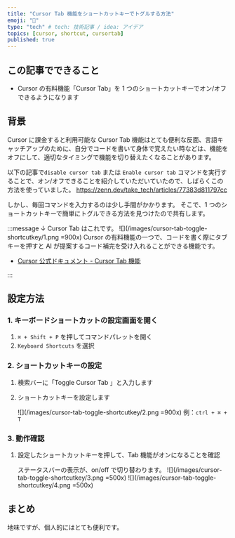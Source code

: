 ```yaml
---
title: "Cursor Tab 機能をショートカットキーでトグルする方法"
emoji: "💭"
type: "tech" # tech: 技術記事 / idea: アイデア
topics: [cursor, shortcut, cursortab]
published: true
---
```


## この記事でできること

-   Cursor の有料機能「Cursor Tab」を 1 つのショートカットキーでオン/オフできるようになります

## 背景

Cursor に課金すると利用可能な Cursor Tab 機能はとても便利な反面、言語キャッチアップのために、自分でコードを書いて身体で覚えたい時などは、機能をオフにして、適切なタイミングで機能を切り替えたくなることがあります。

以下の記事で`disable cursor tab` または `Enable cursor tab` コマンドを実行することで、オン/オフできることを紹介していただいていたので、しばらくこの方法を使っていました。
https://zenn.dev/take_tech/articles/77383d811797cc

しかし、毎回コマンドを入力するのは少し手間がかかります。
そこで、1 つのショートカットキーで簡単にトグルできる方法を見つけたので共有します。

:::message
↓ Cursor Tab はこれです。
![](/images/cursor-tab-toggle-shortcutkey/1.png =900x)
Cursor の有料機能の一つで、コードを書く際にタブキーを押すと AI が提案するコード補完を受け入れることができる機能です。

-   [Cursor 公式ドキュメント - Cursor Tab 機能](https://docs.cursor.com/tab)

:::

## 設定方法

### 1. キーボードショートカットの設定画面を開く

1. `⌘ + Shift + P` を押してコマンドパレットを開く
2. `Keyboard Shortcuts` を選択

### 2. ショートカットキーの設定

1. 検索バーに「Toggle Cursor Tab 」と入力します
2. ショートカットキーを設定します

    ![](/images/cursor-tab-toggle-shortcutkey/2.png =900x)
    例：`ctrl + ⌘ + T`

### 3. 動作確認

1. 設定したショートカットキーを押して、Tab 機能がオンになることを確認

    ステータスバーの表示が、on/off で切り替わります。
    ![](/images/cursor-tab-toggle-shortcutkey/3.png =500x)
    ![](/images/cursor-tab-toggle-shortcutkey/4.png =500x)

## まとめ

地味ですが、個人的にはとても便利です。
